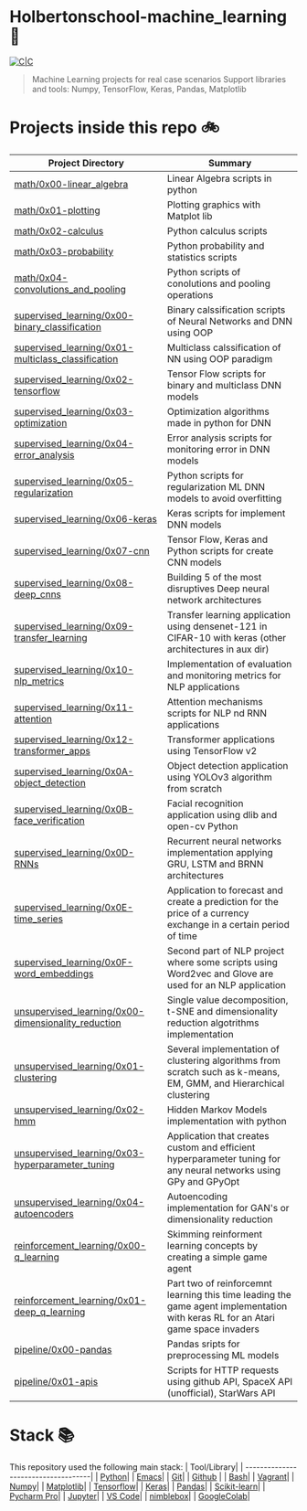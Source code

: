 # Holbertonschool-machine_learning :robot:

[![C|C](https://img.shields.io/badge/Python-100%25-blue.svg)](https://sourcerer.io/edward0rtiz) 
> Machine Learning projects for real case scenarios
> Support libraries and tools: Numpy, TensorFlow, Keras, Pandas, Matplotlib

# Projects inside this repo :bike:

| Project Directory| Summary |
| ------------------------------------|----| 
| [math/0x00-linear_algebra](https://github.com/edward0rtiz/holbertonschool-machine_learning/tree/master/math/0x00-linear_algebra)| Linear Algebra scripts in python | 
| [math/0x01-plotting](https://github.com/edward0rtiz/holbertonschool-machine_learning/tree/master/math/0x01-plotting)| Plotting graphics with Matplot lib| 
| [math/0x02-calculus](https://github.com/edward0rtiz/holbertonschool-machine_learning/tree/master/math/math/0x02-calculus)| Python calculus scripts| 
| [math/0x03-probability](https://github.com/edward0rtiz/holbertonschool-machine_learning/tree/master/math/0x03-probability)| Python probability and statistics scripts|
| [math/0x04-convolutions_and_pooling](https://github.com/edward0rtiz/holbertonschool-machine_learning/tree/master/math/0x04-convolutions_and_pooling)| Python scripts of conolutions and pooling operations|
| [supervised_learning/0x00-binary_classification](https://github.com/edward0rtiz/holbertonschool-machine_learning/tree/master/supervised_learning/0x00-binary_classification)| Binary calssification scripts of Neural Networks and DNN using OOP| 
| [supervised_learning/0x01-multiclass_classification](https://github.com/edward0rtiz/holbertonschool-machine_learning/tree/master/supervised_learning/0x01-multiclass_classification)| Multiclass calssification of NN using OOP paradigm| 
| [supervised_learning/0x02-tensorflow](https://github.com/edward0rtiz/holbertonschool-machine_learning/tree/master/supervised_learning/0x02-tensorflow)| Tensor Flow scripts for binary and multiclass DNN models| 
| [supervised_learning/0x03-optimization](https://github.com/edward0rtiz/holbertonschool-machine_learning/tree/master/supervised_learning/0x03-optimization)| Optimization algorithms made in python for DNN|
| [supervised_learning/0x04-error_analysis](https://github.com/edward0rtiz/holbertonschool-machine_learning/tree/master/supervised_learning/0x04-error_analysis)| Error analysis scripts for monitoring error in DNN models|
| [supervised_learning/0x05-regularization](https://github.com/edward0rtiz/holbertonschool-machine_learning/tree/master/supervised_learning/0x05-regularization)| Python scripts for regularization ML DNN models to avoid overfitting|
| [supervised_learning/0x06-keras](https://github.com/edward0rtiz/holbertonschool-machine_learning/tree/master/supervised_learning/0x06-keras)| Keras scripts for implement DNN models|
| [supervised_learning/0x07-cnn](https://github.com/edward0rtiz/holbertonschool-machine_learning/tree/master/supervised_learning/0x07-cnn)| Tensor Flow, Keras and Python scripts for create CNN models|
| [supervised_learning/0x08-deep_cnns](https://github.com/edward0rtiz/holbertonschool-machine_learning/tree/master/supervised_learning/0x08-deep_cnns)| Building 5 of the most disruptives Deep neural network architectures| 
| [supervised_learning/0x09-transfer_learning](https://github.com/edward0rtiz/holbertonschool-machine_learning/tree/master/supervised_learning/0x09-transfer_learning)| Transfer learning application using densenet-121 in CIFAR-10 with keras (other architectures in aux dir)|
| [supervised_learning/0x10-nlp_metrics](https://github.com/edward0rtiz/holbertonschool-machine_learning/tree/master/supervised_learning/0x10-nlp_metrics)| Implementation of evaluation and monitoring metrics for NLP applications|
| [supervised_learning/0x11-attention](https://github.com/edward0rtiz/holbertonschool-machine_learning/tree/master/supervised_learning/0x11-attention)| Attention mechanisms scripts for NLP nd RNN applications|
| [supervised_learning/0x12-transformer_apps](https://github.com/edward0rtiz/holbertonschool-machine_learning/tree/master/supervised_learning/0x12-transformer_apps)| Transformer applications using TensorFlow v2|
| [supervised_learning/0x0A-object_detection](https://github.com/edward0rtiz/holbertonschool-machine_learning/tree/master/supervised_learning/0x0A-object_detection)| Object detection application using YOLOv3 algorithm from scratch|
| [supervised_learning/0x0B-face_verification](https://github.com/edward0rtiz/holbertonschool-machine_learning/tree/master/supervised_learning/0x0B-face_verification)| Facial recognition application using dlib and open-cv Python|
| [supervised_learning/0x0D-RNNs](https://github.com/edward0rtiz/holbertonschool-machine_learning/tree/master/supervised_learning/0x0D-RNNs)| Recurrent neural networks implementation applying GRU, LSTM and BRNN architectures|
| [supervised_learning/0x0E-time_series](https://github.com/edward0rtiz/holbertonschool-machine_learning/tree/master/supervised_learning/0x0E-time_series)| Application to forecast and create a prediction for the price of a currency exchange in a certain period of time|
| [supervised_learning/0x0F-word_embeddings](https://github.com/edward0rtiz/holbertonschool-machine_learning/tree/master/supervised_learning/0x0F-word_embeddings)|Second part of NLP project where some scripts using Word2vec and Glove are used for an NLP application|
| [unsupervised_learning/0x00-dimensionality_reduction](https://github.com/edward0rtiz/holbertonschool-machine_learning/tree/master/unsupervised_learning/0x00-dimensionality_reduction)| Single value decomposition, t-SNE and dimensionality reduction algotrithms implementation|
| [unsupervised_learning/0x01-clustering](https://github.com/edward0rtiz/holbertonschool-machine_learning/tree/master/unsupervised_learning/0x01-clustering)| Several implementation of clustering algorithms from scratch such as k-means, EM, GMM, and Hierarchical clustering|
| [unsupervised_learning/0x02-hmm](https://github.com/edward0rtiz/holbertonschool-machine_learning/tree/master/unsupervised_learning/0x02-hmm)| Hidden Markov Models implementation with python|
| [unsupervised_learning/0x03-hyperparameter_tuning](https://github.com/edward0rtiz/holbertonschool-machine_learning/tree/master/unsupervised_learning/0x03-hyperparameter_tuning)|Application that creates custom and efficient hyperparameter tuning for any neural networks using GPy and GPyOpt|
| [unsupervised_learning/0x04-autoencoders](https://github.com/edward0rtiz/holbertonschool-machine_learning/tree/master/unsupervised_learning/0x04-autoencoders)| Autoencoding implementation for GAN's or dimensionality reduction|
| [reinforcement_learning/0x00-q_learning](https://github.com/edward0rtiz/holbertonschool-machine_learning/tree/master/reinforcement_learning/0x00-q_learning)|Skimming reinforment learning concepts by creating a simple game agent|
| [reinforcement_learning/0x01-deep_q_learning](https://github.com/edward0rtiz/holbertonschool-machine_learning/tree/master/reinforcement_learning/0x01-deep_q_learning)| Part two of reinforcemnt learning this time leading the game agent implementation with keras RL for an Atari game space invaders|
| [pipeline/0x00-pandas](https://github.com/edward0rtiz/holbertonschool-machine_learning/tree/master/pipeline/0x00-pandas)| Pandas sripts for preprocessing ML models|
| [pipeline/0x01-apis](https://github.com/edward0rtiz/holbertonschool-machine_learning/tree/master/pipeline/0x01-apis)| Scripts for HTTP requests using github API, SpaceX API (unofficial), StarWars API|


# Stack :books:

This repository used the following main stack:
| Tool/Library| 
| ------------------------------------| 
| [Python](https://www.python.org/)|
| [Emacs](https://www.gnu.org/software/emacs/)| 
| [Git](https://git-scm.com/)| 
| [Github](https://github.com/) | 
| [Bash](https://www.gnu.org/software/bash/)| 
| [Vagrant](https://www.vagrantup.com/)|
| [Numpy](https://www.ssh.com/ssh/ssh-key-basics)|
| [Matplotlib](https://www.nginx.com/)|
| [Tensorflow](https://www.tensorflow.org/)|
| [Keras](https://www.keras.io/)|
| [Pandas](https://pandas.pydata.org/)|
| [Scikit-learn](https://scikit-learn.org/stable/whats_new.html)|
| [Pycharm Pro](https://www.jetbrains.com/pycharm/)|
| [Jupyter](https://jupyter.org/)|
| [VS Code](https://code.visualstudio.com/)|
| [nimblebox](https://nimblebox.ai/)|
| [GoogleColab](https://colab.research.google.com/)|
